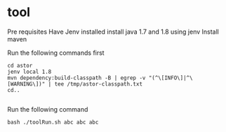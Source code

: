 # tool

Pre requisites
Have Jenv installed
install java 1.7 and 1.8 using jenv
Install maven

Run the following commands first
````````````
cd astor
jenv local 1.8
mvn dependency:build-classpath -B | egrep -v "(^\[INFO\]|^\[WARNING\])" | tee /tmp/astor-classpath.txt
cd..


````````````

Run the following command
````````````
bash ./toolRun.sh abc abc abc
````````````